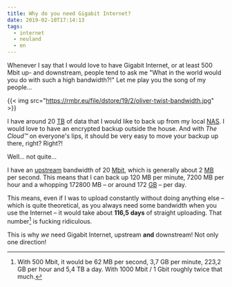 ```yaml
---
title: Why do you need Gigabit Internet?
date: 2019-02-10T17:14:13
tags:
  - internet
  - neuland
  - en
---
```


Whenever I say that I would love to have Gigabit Internet, or at least 500 Mbit up- and downstream, people tend to ask me "What in the world would you do with such a high bandwidth?!" Let me play you the song of my people...

{{< img src="https://rmbr.eu/file/dstore/19/2/oliver-twist-bandwidth.jpg" >}}

I have around 20 [TB](https://en.wikipedia.org/wiki/Terabyte) of data that I would like to back up from my local [NAS](https://en.wikipedia.org/wiki/Network-attached_storage). I would love to have an encrypted backup outside the house. And with _The Cloud™_ on everyone's lips, it should be very easy to move your backup up there, right? Right?!

Well... not quite...

I have an [upstream](https://en.wikipedia.org/wiki/Upstream_\(networking\)) bandwidth of 20 [Mbit](https://en.wikipedia.org/wiki/Megabit), which is generally about 2 [MB](https://en.wikipedia.org/wiki/Megabyte) per second. This means that I can back up 120 MB per minute, 7200 MB per hour and a whopping 172800 MB – or around 172 [GB](https://en.wikipedia.org/wiki/Gigabyte) – per day.

This means, even if I was to upload constantly without doing anything else – which is quite theoretical, as you always need some bandwidth when you use the Internet – it would take about **116,5 days** of straight uploading. That number[^1] is fucking ridiculous.

This is why _we_ need Gigabit Internet, upstream **and** downstream! Not only one direction!

[^1]: With 500 Mbit, it would be 62 MB per second, 3,7 GB per minute, 223,2 GB per hour and 5,4 TB a day. With 1000 Mbit / 1 Gbit roughly twice that much.
